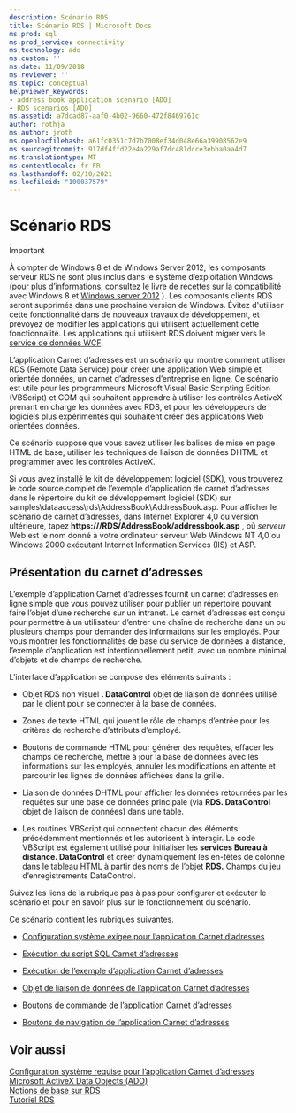 ```yaml
---
description: Scénario RDS
title: Scénario RDS | Microsoft Docs
ms.prod: sql
ms.prod_service: connectivity
ms.technology: ado
ms.custom: ''
ms.date: 11/09/2018
ms.reviewer: ''
ms.topic: conceptual
helpviewer_keywords:
- address book application scenario [ADO]
- RDS scenarios [ADO]
ms.assetid: a7dcad87-aaf0-4b02-9660-472f8469761c
author: rothja
ms.author: jroth
ms.openlocfilehash: a61fc0351c7d7b7008ef34d048e66a39908562e9
ms.sourcegitcommit: 917df4ffd22e4a229af7dc481dcce3ebba0aa4d7
ms.translationtype: MT
ms.contentlocale: fr-FR
ms.lasthandoff: 02/10/2021
ms.locfileid: "100037579"
---
```

# <a name="rds-scenario"></a>Scénario RDS
> [!IMPORTANT]
>  À compter de Windows 8 et de Windows Server 2012, les composants serveur RDS ne sont plus inclus dans le système d’exploitation Windows (pour plus d’informations, consultez le livre de recettes sur la compatibilité avec Windows 8 et [Windows server 2012](https://www.microsoft.com/download/details.aspx?id=27416) ). Les composants clients RDS seront supprimés dans une prochaine version de Windows. Évitez d'utiliser cette fonctionnalité dans de nouveaux travaux de développement, et prévoyez de modifier les applications qui utilisent actuellement cette fonctionnalité. Les applications qui utilisent RDS doivent migrer vers le [service de données WCF](/dotnet/framework/wcf/).  
  
 L’application Carnet d’adresses est un scénario qui montre comment utiliser RDS (Remote Data Service) pour créer une application Web simple et orientée données, un carnet d’adresses d’entreprise en ligne. Ce scénario est utile pour les programmeurs Microsoft Visual Basic Scripting Edition (VBScript) et COM qui souhaitent apprendre à utiliser les contrôles ActiveX prenant en charge les données avec RDS, et pour les développeurs de logiciels plus expérimentés qui souhaitent créer des applications Web orientées données.  
  
 Ce scénario suppose que vous savez utiliser les balises de mise en page HTML de base, utiliser les techniques de liaison de données DHTML et programmer avec les contrôles ActiveX.  
  
 Si vous avez installé le kit de développement logiciel (SDK), vous trouverez le code source complet de l’exemple d’application de carnet d’adresses dans le répertoire du kit de développement logiciel (SDK) sur samples\dataaccess\rds\AddressBook\AddressBook.asp. Pour afficher le scénario de carnet d’adresses, dans Internet Explorer 4,0 ou version ultérieure, tapez **https:///RDS/AddressBook/addressbook.asp** , où *serveur* Web est le nom donné à votre ordinateur serveur Web Windows NT 4,0 ou Windows 2000 exécutant Internet Information Services (IIS) et ASP.  
  
## <a name="introduction-to-address-book"></a>Présentation du carnet d’adresses  
 L’exemple d’application Carnet d’adresses fournit un carnet d’adresses en ligne simple que vous pouvez utiliser pour publier un répertoire pouvant faire l’objet d’une recherche sur un intranet. Le carnet d’adresses est conçu pour permettre à un utilisateur d’entrer une chaîne de recherche dans un ou plusieurs champs pour demander des informations sur les employés. Pour vous montrer les fonctionnalités de base du service de données à distance, l’exemple d’application est intentionnellement petit, avec un nombre minimal d’objets et de champs de recherche.  
  
 L’interface d’application se compose des éléments suivants :  
  
-   Objet RDS non visuel **. DataControl** objet de liaison de données utilisé par le client pour se connecter à la base de données.  
  
-   Zones de texte HTML qui jouent le rôle de champs d’entrée pour les critères de recherche d’attributs d’employé.  
  
-   Boutons de commande HTML pour générer des requêtes, effacer les champs de recherche, mettre à jour la base de données avec les informations sur les employés, annuler les modifications en attente et parcourir les lignes de données affichées dans la grille.  
  
-   Liaison de données DHTML pour afficher les données retournées par les requêtes sur une base de données principale (via **RDS. DataControl** objet de liaison de données) dans une table.  
  
-   Les routines VBScript qui connectent chacun des éléments précédemment mentionnés et les autorisent à interagir. Le code VBScript est également utilisé pour initialiser les **services Bureau à distance. DataControl** et créer dynamiquement les en-têtes de colonne dans le tableau HTML à partir des noms de l’objet **RDS.** Champs du jeu d’enregistrements DataControl.  
  
 Suivez les liens de la rubrique pas à pas pour configurer et exécuter le scénario et pour en savoir plus sur le fonctionnement du scénario.  
  
 Ce scénario contient les rubriques suivantes.  
  
-   [Configuration système exigée pour l’application Carnet d’adresses](./system-requirements-for-the-address-book-application.md)  
  
-   [Exécution du script SQL Carnet d’adresses](./running-the-address-book-sql-script.md)  
  
-   [Exécution de l’exemple d’application Carnet d’adresses](./running-the-address-book-sample-application.md)  
  
-   [Objet de liaison de données de l’application Carnet d’adresses](./address-book-data-binding-object.md)  
  
-   [Boutons de commande de l’application Carnet d’adresses](./address-book-command-buttons.md)  
  
-   [Boutons de navigation de l’application Carnet d’adresses](./address-book-navigation-buttons.md)  
  
## <a name="see-also"></a>Voir aussi  
 [Configuration système requise pour l’application Carnet d’adresses](./system-requirements-for-the-address-book-application.md)   
 [Microsoft ActiveX Data Objects (ADO)](../../microsoft-activex-data-objects-ado.md)   
 [Notions de base sur RDS](./rds-fundamentals.md)   
 [Tutoriel RDS](./rds-tutorial.md)